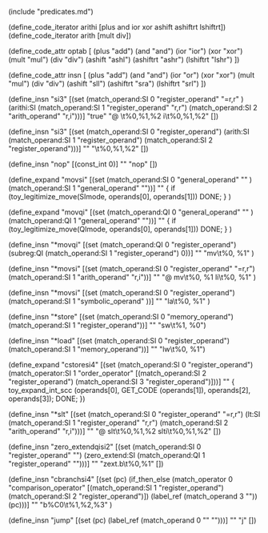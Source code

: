 (include "predicates.md")

(define_code_iterator arithi [plus and ior xor ashift ashiftrt lshiftrt])
(define_code_iterator arith [mult div])

(define_code_attr optab [
  (plus "add")
  (and "and")
  (ior "ior")
  (xor "xor")
  (mult "mul")
  (div "div")
  (ashift "ashl")
  (ashiftrt "ashr")
  (lshiftrt "lshr")
  ])

(define_code_attr insn [
  (plus "add")
  (and "and")
  (ior "or")
  (xor "xor")
  (mult "mul")
  (div "div")
  (ashift "sll")
  (ashiftrt "sra")
  (lshiftrt "srl")
  ])

(define_insn "<optab>si3"
    [(set (match_operand:SI          0 "register_operand" "=r,r" )
	      (arithi:SI (match_operand:SI 1 "register_operand" "r,r")
		           (match_operand:SI 2 "arith_operand" "r,i")))]
  "true"
  "@
   <insn>\t%0,%1,%2
   <insn>i\t%0,%1,%2"
  [])


(define_insn "<optab>si3"
    [(set (match_operand:SI          0 "register_operand")
	      (arith:SI (match_operand:SI 1 "register_operand")
		           (match_operand:SI 2 "register_operand")))]
  ""
  "<insn>\t%0,%1,%2"
  [])

(define_insn "nop"
  [(const_int 0)]
  ""
  "nop"
  [])

(define_expand "movsi"
    [(set (match_operand:SI 0 "general_operand" "" )
	      (match_operand:SI 1 "general_operand" ""))]
  ""
  {
    if (toy_legitimize_move(SImode, operands[0], operands[1]))
        DONE;
  }
  )

(define_expand "movqi"
    [(set (match_operand:QI 0 "general_operand" "" )
	      (match_operand:QI 1 "general_operand" ""))]
  ""
  {
    if (toy_legitimize_move(QImode, operands[0], operands[1]))
        DONE;
  }
  )

(define_insn "*movqi"
    [(set (match_operand:QI 0 "register_operand")
	      (subreg:QI (match_operand:SI 1 "register_operand") 0))]
  ""
  "mv\t%0, %1"
  )

(define_insn "*movsi"
    [(set (match_operand:SI 0 "register_operand" "=r,r")
	      (match_operand:SI 1 "arith_operand" "r,i"))]
  ""
  "@
   mv\t%0, %1
   li\t%0, %1"
  )

(define_insn "*movsi"
    [(set (match_operand:SI 0 "register_operand")
	      (match_operand:SI 1 "symbolic_operand" ))]
  ""
  "la\t%0, %1"
  )

(define_insn "*store"
   [(set (match_operand:SI 0 "memory_operand")
	(match_operand:SI 1 "register_operand"))]
  ""
  "sw\t%1, %0")

(define_insn "*load"
  [(set (match_operand:SI 0 "register_operand")
	(match_operand:SI 1 "memory_operand"))]
  ""
  "lw\t%0, %1")

(define_expand "cstoresi4"
  [(set (match_operand:SI 0 "register_operand")
	(match_operator:SI 1 "order_operator"
	    [(match_operand:SI 2 "register_operand")
	     (match_operand:SI 3 "register_operand")]))]
  ""
  {
    toy_expand_int_scc (operands[0], GET_CODE (operands[1]), operands[2],
			operands[3]);
    DONE;
  })

(define_insn "*slt"
  [(set (match_operand:SI 0 "register_operand" "=r,r")
	(lt:SI
	    (match_operand:SI 1 "register_operand" "r,r")
        (match_operand:SI 2 "arith_operand" "r,i")))]
  ""
  "@
   slt\t%0,%1,%2
   slti\t%0,%1,%2"
  [])

(define_insn "zero_extendqisi2"
  [(set (match_operand:SI 0 "register_operand"    "")
	(zero_extend:SI
	    (match_operand:QI 1 "register_operand" "")))]
  ""
  "zext.b\t%0,%1"
  [])

(define_insn "cbranchsi4"
  [(set (pc)
	(if_then_else (match_operator 0 "comparison_operator"
		      [(match_operand:SI 1 "register_operand")
		       (match_operand:SI 2 "register_operand")])
		      (label_ref (match_operand 3 ""))
		      (pc)))]
  ""
  "b%C0\t%1,%2,%3"
  )

(define_insn "jump"
  [(set (pc)
	(label_ref (match_operand 0 "" "")))]
  ""
  "j"
  [])
